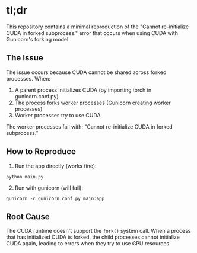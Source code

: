 # tl;dr

This repository contains a minimal reproduction of the "Cannot re-initialize CUDA in forked subprocess." error that occurs when using CUDA with Gunicorn's forking model.

## The Issue

The issue occurs because CUDA cannot be shared across forked processes. When:

1. A parent process initializes CUDA (by importing torch in gunicorn.conf.py)
2. The process forks worker processes (Gunicorn creating worker processes)
3. Worker processes try to use CUDA

The worker processes fail with: "Cannot re-initialize CUDA in forked subprocess."

## How to Reproduce

1. Run the app directly (works fine):
```
python main.py
```

2. Run with gunicorn (will fail):
```
gunicorn -c gunicorn.conf.py main:app
```

## Root Cause

The CUDA runtime doesn't support the `fork()` system call. When a process that has initialized CUDA is forked, the child processes cannot initialize CUDA again, leading to errors when they try to use GPU resources.
